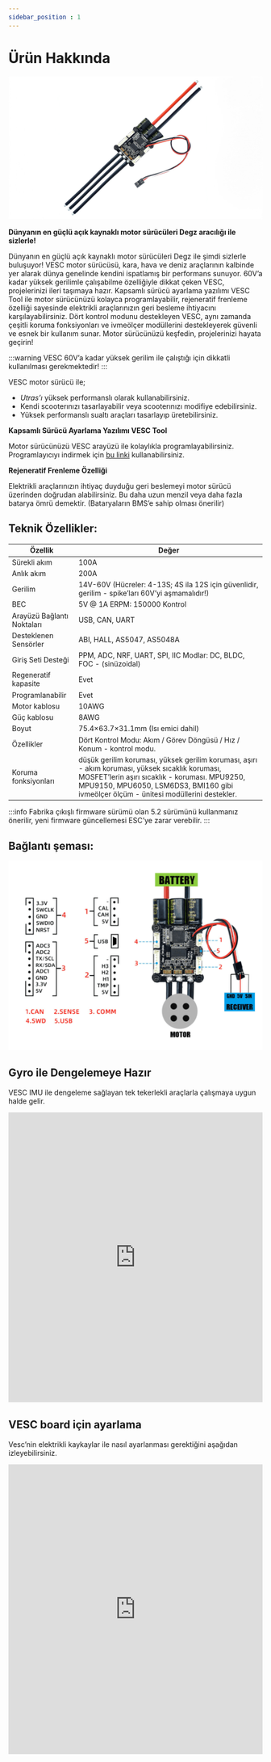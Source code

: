 ```yaml
---
sidebar_position : 1
---
```


# Ürün Hakkında

![Bağlantı Şeması](./image/vesc67-70a-motor-surucu.jpg)

**Dünyanın en güçlü açık kaynaklı motor sürücüleri Degz aracılığı ile sizlerle!**

Dünyanın en güçlü açık kaynaklı motor sürücüleri Degz ile şimdi sizlerle buluşuyor! VESC motor sürücüsü, kara, hava ve deniz araçlarının kalbinde yer alarak dünya genelinde kendini ispatlamış bir performans sunuyor. 60V’a kadar yüksek gerilimle çalışabilme özelliğiyle dikkat çeken VESC, projelerinizi ileri taşımaya hazır. Kapsamlı sürücü ayarlama yazılımı VESC Tool ile motor sürücünüzü kolayca programlayabilir, rejeneratif frenleme özelliği sayesinde elektrikli araçlarınızın geri besleme ihtiyacını karşılayabilirsiniz. Dört kontrol modunu destekleyen VESC, aynı zamanda çeşitli koruma fonksiyonları ve ivmeölçer modüllerini destekleyerek güvenli ve esnek bir kullanım sunar. Motor sürücünüzü keşfedin, projelerinizi hayata geçirin!

:::warning
VESC 60V’a kadar yüksek gerilim ile çalıştığı için dikkatli kullanılması gerekmektedir!
:::

VESC motor sürücü ile;

- _Utras’ı_ yüksek performanslı olarak kullanabilirsiniz.
- Kendi scooterınızı tasarlayabilir veya scooterınızı modifiye edebilirsiniz.
- Yüksek performanslı sualtı araçları tasarlayıp üretebilirsiniz.
 

**Kapsamlı Sürücü Ayarlama Yazılımı VESC Tool**

Motor sürücünüzü VESC arayüzü ile kolaylıkla programlayabilirsiniz.
Programlayıcıyı indirmek için [bu linki](https://vesc-project.com/vesc_tool) kullanabilirsiniz.

**Rejeneratif Frenleme Özelliği**

Elektrikli araçlarınızın ihtiyaç duyduğu geri beslemeyi motor sürücü üzerinden doğrudan alabilirsiniz. Bu daha uzun menzil veya daha fazla batarya ömrü demektir. (Bataryaların BMS’e sahip olması önerilir)

## Teknik Özellikler:

| Özellik                    | Değer                                                                                                                                                                                                                                      |
|----------------------------|--------------------------------------------------------------------------------------------------------------------------------------------------------------------------------------------------------------------------------------------|
| Sürekli akım               | 100A                                                                                                                                                                                                                                       |
| Anlık akım                 | 200A                                                                                                                                                                                                                                       |
| Gerilim                    | 14V-60V (Hücreler: 4-13S; 4S ila 12S için güvenlidir, gerilim - spike’ları 60V’yi aşmamalıdır!)                                                                                                                                            |
| BEC                        | 5V @ 1A ERPM: 150000 Kontrol                                                                                                                                                                                                               |
| Arayüzü Bağlantı Noktaları | USB, CAN, UART                                                                                                                                                                                                                             |
| Desteklenen Sensörler      | ABI, HALL, AS5047, AS5048A                                                                                                                                                                                                                 |
| Giriş Seti Desteği         | PPM, ADC, NRF, UART, SPI, IIC Modlar: DC, BLDC, FOC - (sinüzoidal)                                                                                                                                                                         |
| Regeneratif kapasite       | Evet                                                                                                                                                                                                                                       |
| Programlanabilir           | Evet                                                                                                                                                                                                                                       |
| Motor kablosu              | 10AWG                                                                                                                                                                                                                                      |
| Güç kablosu                | 8AWG                                                                                                                                                                                                                                       |
| Boyut                      | 75.4×63.7×31.1mm (Isı emici dahil)                                                                                                                                                                                                         |
| Özellikler                 | Dört Kontrol Modu: Akım / Görev Döngüsü / Hız / Konum - kontrol modu.                                                                                                                                                                      |
| Koruma fonksiyonları       | düşük gerilim koruması, yüksek gerilim koruması, aşırı - akım koruması, yüksek sıcaklık koruması, MOSFET’lerin aşırı sıcaklık - koruması. MPU9250, MPU9150, MPU6050, LSM6DS3, BMI160 gibi ivmeölçer ölçüm - ünitesi modüllerini destekler. |

:::info
Fabrika çıkışlı firmware sürümü olan 5.2 sürümünü kullanmanız önerilir, yeni firmware güncellemesi ESC’ye zarar verebilir.
:::


## Bağlantı şeması:

![Bağlantı Şeması](./image/vesc67-70a-motor-surucu2.png)

## Gyro ile Dengelemeye Hazır

VESC IMU ile dengeleme sağlayan tek tekerlekli araçlarla çalışmaya uygun halde gelir.

<iframe width="100%" height="574" src="https://www.youtube.com/embed/iGgNuo6o_Ug" title="VESC IMU Accelerometer Calibration - How To" frameborder="0" allow="accelerometer; autoplay; clipboard-write; encrypted-media; gyroscope; picture-in-picture; web-share" allowfullscreen></iframe>

## VESC board için ayarlama

Vesc’nin elektrikli kaykaylar ile nasıl ayarlanması gerektiğini aşağıdan izleyebilirsiniz.

<iframe width="100%" height="574" src="https://www.youtube.com/embed/lDuV8cnPRmI" title="VESC® Tool 2020 Tutorial - How to Program Vesc for DIY Electric Skateboards" frameborder="0" allow="accelerometer; autoplay; clipboard-write; encrypted-media; gyroscope; picture-in-picture; web-share" allowfullscreen></iframe>

